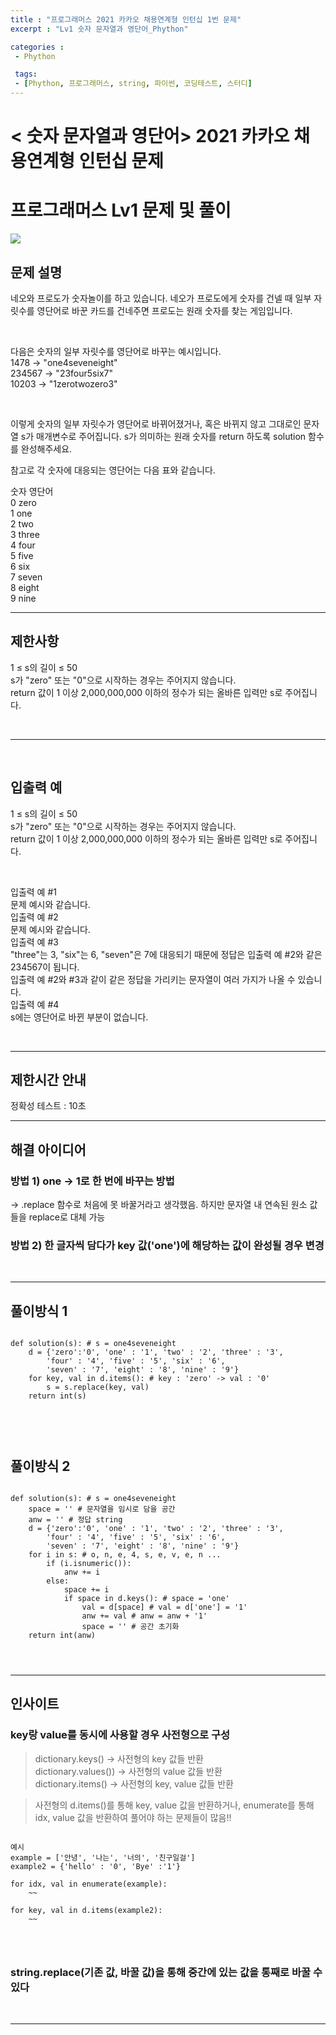 ```yaml
---
title : "프로그래머스 2021 카카오 채용연계형 인턴십 1번 문제"
excerpt : "Lv1 숫자 문자열과 영단어_Phython"

categories :
 - Phython

 tags:
 - [Phython, 프로그래머스, string, 파이썬, 코딩테스트, 스터디]
---
```


< 숫자 문자열과 영단어> 2021 카카오 채용연계형 인턴십 문제
===================

# 프로그래머스 Lv1 문제 및 풀이
<img src = "https://grepp-programmers.s3.ap-northeast-2.amazonaws.com/files/production/d31cb063-4025-4412-8cbc-6ac6909cf93e/img1.png">  

## 문제 설명

네오와 프로도가 숫자놀이를 하고 있습니다. 네오가 프로도에게 숫자를 건넬 때 일부 자릿수를 영단어로 바꾼 카드를 건네주면 프로도는 원래 숫자를 찾는 게임입니다.  
  
<br/>

다음은 숫자의 일부 자릿수를 영단어로 바꾸는 예시입니다.  
1478 → "one4seveneight"  
234567 → "23four5six7"  
10203 → "1zerotwozero3"  
  
<br/>

이렇게 숫자의 일부 자릿수가 영단어로 바뀌어졌거나, 혹은 바뀌지 않고 그대로인 문자열 s가 매개변수로 주어집니다. s가 의미하는 원래 숫자를 return 하도록 solution 함수를 완성해주세요.  
  
참고로 각 숫자에 대응되는 영단어는 다음 표와 같습니다.  
  
숫자	영단어  
0	zero  
1	one     
2	two     
3	three     
4	four    
5	five    
6	six  
7	seven    
8	eight  
9	nine   

__________________________________________________________

## 제한사항  
1 ≤ s의 길이 ≤ 50  
s가 "zero" 또는 "0"으로 시작하는 경우는 주어지지 않습니다.  
return 값이 1 이상 2,000,000,000 이하의 정수가 되는 올바른 입력만 s로 주어집니다.  

<br/>

__________________________________________________________
  
<br/>

   
## 입출력 예  
1 ≤ s의 길이 ≤ 50    
s가 "zero" 또는 "0"으로 시작하는 경우는 주어지지 않습니다.  
return 값이 1 이상 2,000,000,000 이하의 정수가 되는 올바른 입력만 s로 주어집니다.  
  
<br/>

입출력 예 #1  
문제 예시와 같습니다.  
입출력 예 #2  
문제 예시와 같습니다.  
입출력 예 #3  
"three"는 3, "six"는 6, "seven"은 7에 대응되기 때문에 정답은 입출력 예 #2와 같은 234567이   됩니다.    
입출력 예 #2와 #3과 같이 같은 정답을 가리키는 문자열이 여러 가지가 나올 수 있습니다.  
입출력 예 #4  
s에는 영단어로 바뀐 부분이 없습니다.  

<br/>
  
__________________________________________________________

## 제한시간 안내  
정확성 테스트 : 10초
__________________________________________________________
## 해결 아이디어
### 방법 1) one -> 1로 한 번에 바꾸는 방법    
-> .replace 함수로 처음에 못 바꿀거라고 생각했음. 하지만 문자열 내 연속된 원소 값들을 replace로 대체 가능  
  
### 방법 2) 한 글자씩 담다가 key 값('one')에 해당하는 값이 완성될 경우 변경   

<br/>

__________________________________________________________
## 풀이방식 1
<pre>
<code>
def solution(s): # s = one4seveneight
    d = {'zero':'0', 'one' : '1', 'two' : '2', 'three' : '3',
        'four' : '4', 'five' : '5', 'six' : '6',
        'seven' : '7', 'eight' : '8', 'nine' : '9'}
    for key, val in d.items(): # key : 'zero' -> val : '0'
        s = s.replace(key, val)
    return int(s)
</pre>
</code>

<br/>

## 풀이방식 2
<pre>
<code>
def solution(s): # s = one4seveneight
    space = '' # 문자열을 임시로 담을 공간
    anw = '' # 정답 string
    d = {'zero':'0', 'one' : '1', 'two' : '2', 'three' : '3',
        'four' : '4', 'five' : '5', 'six' : '6',
        'seven' : '7', 'eight' : '8', 'nine' : '9'}
    for i in s: # o, n, e, 4, s, e, v, e, n ...
        if (i.isnumeric()): 
            anw += i
        else:
            space += i
            if space in d.keys(): # space = 'one'
                val = d[space] # val = d['one'] = '1'
                anw += val # anw = anw + '1'
                space = '' # 공간 초기화
    return int(anw)        
</pre>
</code>

__________________________________________________________
## 인사이트
### key랑 value를 동시에 사용할 경우 사전형으로 구성  
> dictionary.keys() -> 사전형의 key 값들 반환  
> dictionary.values()) -> 사전형의 value 값들 반환  
> dictionary.items() -> 사전형의 key, value 값들 반환    

> 사전형의 d.items()를 통해 key, value 값을 반환하거나, enumerate를 통해 idx, value 값을 반환하여 풀어야 하는 문제들이 많음!!   

<pre>
<code>
예시
example = ['안녕', '나는', '너의', '친구일걸']
example2 = {'hello' : '0', 'Bye' :'1'}

for idx, val in enumerate(example):
    ~~

for key, val in d.items(example2):
    ~~
</pre>
</code>

### string.replace(기존 값, 바꿀 값)을 통해 중간에 있는 값을 통째로 바꿀 수 있다  


<br/>

__________________________________________________________

